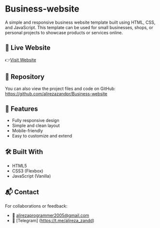 # Business-website

A simple and responsive business website template built using HTML, CSS, and JavaScript. This template can be used for small businesses, shops, or personal projects to showcase products or services online.

## 🔗 Live Website
👉[Visit Website](https://alirezazandpr.github.io/Business-website/)

## 📂 Repository

You can also view the project files and code on GitHub:  
https://github.com/alirezazandpr/Business-website

## 🚀 Features

- Fully responsive design
- Simple and clean layout
- Mobile-friendly
- Easy to customize and extend

## 🛠️ Built With
- HTML5
- CSS3 (Flexbox)
- JavaScript (Vanilla)

## 📬 Contact

For collaborations or feedback:

- 📧 alirezaprogrammer2005@gmail.com  
- 💬 [Telegram] (https://t.me/alireza_zandd)

